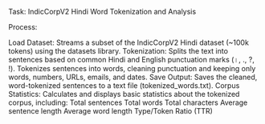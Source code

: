 
Task: IndicCorpV2 Hindi Word Tokenization and Analysis

Process:

Load Dataset: Streams a subset of the IndicCorpV2 Hindi dataset (~100k tokens) using the datasets library.
Tokenization:
Splits the text into sentences based on common Hindi and English punctuation marks (।, ., ?, !).
Tokenizes sentences into words, cleaning punctuation and keeping only words, numbers, URLs, emails, and dates.
Save Output: Saves the cleaned, word-tokenized sentences to a text file (tokenized_words.txt).
Corpus Statistics: Calculates and displays basic statistics about the tokenized corpus, including:
Total sentences
Total words
Total characters
Average sentence length
Average word length
Type/Token Ratio (TTR)
